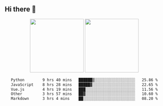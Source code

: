## Hi there 👋
<div align="center">
<span>  </span>
<img height="170px" src="https://github-readme-stats.vercel.app/api?username=bigQY&show_icons=true&count_private==true&v=3" /><span>        </span><img height="170px" src="https://github-readme-stats.vercel.app/api/top-langs/?username=bigQY&layout=compact&langs_count=8&v=3" />
<span>  </span>
</div>
<div align="center">

<!--START_SECTION:waka-->

```txt
Python        9 hrs 40 mins   ██████▒░░░░░░░░░░░░░░░░░░   25.86 %
JavaScript    8 hrs 28 mins   █████▓░░░░░░░░░░░░░░░░░░░   22.65 %
Vue.js        4 hrs 19 mins   ███░░░░░░░░░░░░░░░░░░░░░░   11.56 %
Other         3 hrs 57 mins   ██▓░░░░░░░░░░░░░░░░░░░░░░   10.60 %
Markdown      3 hrs 4 mins    ██░░░░░░░░░░░░░░░░░░░░░░░   08.20 %
```

<!--END_SECTION:waka-->
</div>
